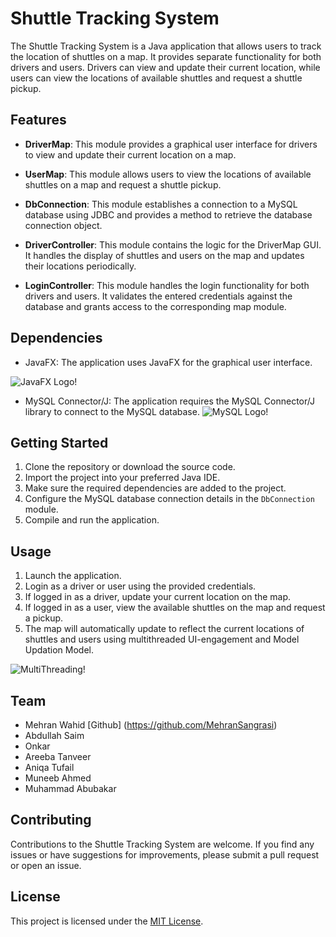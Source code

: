 # Shuttle Tracking System

The Shuttle Tracking System is a Java application that allows users to track the location of shuttles on a map. It provides separate functionality for both drivers and users. Drivers can view and update their current location, while users can view the locations of available shuttles and request a shuttle pickup.

## Features

- **DriverMap**: This module provides a graphical user interface for drivers to view and update their current location on a map.

- **UserMap**: This module allows users to view the locations of available shuttles on a map and request a shuttle pickup.

- **DbConnection**: This module establishes a connection to a MySQL database using JDBC and provides a method to retrieve the database connection object.

- **DriverController**: This module contains the logic for the DriverMap GUI. It handles the display of shuttles and users on the map and updates their locations periodically.

- **LoginController**: This module handles the login functionality for both drivers and users. It validates the entered credentials against the database and grants access to the corresponding map module.

## Dependencies

- JavaFX: The application uses JavaFX for the graphical user interface.

![JavaFX Logo!](https://repository-images.githubusercontent.com/400161932/257a8be2-bbf2-4218-a55b-219d819578b2)
- MySQL Connector/J: The application requires the MySQL Connector/J library to connect to the MySQL database.
![MySQL Logo!](https://www.learnhindituts.com/storage/uploads/images/mysql_1664108774.png)

## Getting Started

1. Clone the repository or download the source code.
2. Import the project into your preferred Java IDE.
3. Make sure the required dependencies are added to the project.
4. Configure the MySQL database connection details in the `DbConnection` module.
5. Compile and run the application.

## Usage

1. Launch the application.
2. Login as a driver or user using the provided credentials.
3. If logged in as a driver, update your current location on the map.
4. If logged in as a user, view the available shuttles on the map and request a pickup.
5. The map will automatically update to reflect the current locations of shuttles and users using multithreaded UI-engagement and Model Updation Model.

 ![MultiThreading!](https://www.simplilearn.com/ice9/free_resources_article_thumb/Multithreading%20in%20Java/Multithreading-in-Java-Mutlitasking.png)

## Team

- Mehran Wahid [Github] (https://github.com/MehranSangrasi)
- Abdullah Saim
- Onkar 
- Areeba Tanveer
- Aniqa Tufail
- Muneeb Ahmed
- Muhammad Abubakar

## Contributing

Contributions to the Shuttle Tracking System are welcome. If you find any issues or have suggestions for improvements, please submit a pull request or open an issue.

## License

This project is licensed under the [MIT License](LICENSE).
